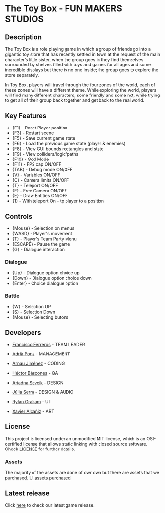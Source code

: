 # The Toy Box - FUN MAKERS STUDIOS

## Description

The Toy Box is a role playing game in which a group of friends go into a gigantic toy store that has recently settled in town at the request of the main character’s little sister, when the group goes in they find themselves surrounded by shelves filled with toys and games for all ages and some incredible displays but there is no one inside; the group goes to explore the store separately.

In Toy Box, players will travel through the four zones of the world, each of these zones will have a different theme. While exploring the world, players will find many different characters, some friendly and some not, while trying to get all of their group back together and get back to the real world.

## Key Features

 - {F1} - Reset Player position
 - {F3} - Restart scene
 - {F5} - Save current game state
 - {F6} - Load the previous game state (player & enemies)
 - {F8} - View GUI bounds rectangles and state
 - {F9} - View colliders/logic/paths
 - {F10} - God Mode
 - {F11} - FPS cap ON/OFF
 - {TAB} - Debug mode ON/OFF
 - {V} - Variables ON/OFF
 - {C} - Camera limits ON/OFF
 - {T} - Teleport ON/OFF
 - {F} - Free Camera ON/OFF
 - {E} - Draw Entities ON/OFF
 - {1} - With teleport On - tp player to a position

## Controls

 - {Mouse} - Selection on menus
 - {WASD} - Player's movement
 - {T} - Player's Team Party Menu
 - {ESCAPE} - Pause the game
 - {G} - Dialogue interaction

### Dialogue
 - {Up} - Dialogue option choice up
 - {Down} - Dialogue option choice down
 - {Enter} - Choice dialogue option

### Battle
 - {W} - Selection UP
 - {S} - Selection Down
 - {Mouse} - Selecting butons

## Developers

- [Francisco Ferrerós](https://github.com/kikofp02) - TEAM LEADER

- [Adrià Pons](https://github.com/AdriaPm) - MANAGEMENT

- [Arnau Jiménez](https://github.com/Historn) - CODING

- [Héctor Báscones](https://github.com/Hekbas) - QA 

- [Ariadna Sevcik](https://github.com/AriSevcik) - DESIGN 

- [Júlia Serra](https://github.com/softdrawss) - DESIGN & AUDIO

- [Rylan Graham](https://github.com/RylanJGraham) - UI

- [Xavier Alcañiz](https://github.com/StarvinXarvin) - ART

## License

This project is licensed under an unmodified MIT license, which is an OSI-certified license that allows static linking with closed source software. Check [LICENSE](https://mit-license.org/) for further details.

### Assets

The majority of the assets are done of owr own but there are assets that we purchased.
[UI assets purchased](https://limezu.itch.io/modernuserinterface)

## Latest release

 Click [here](https://github.com/Fun-Makers-Studios/Project2_TheToyBox/releases) to check our latest game release.
